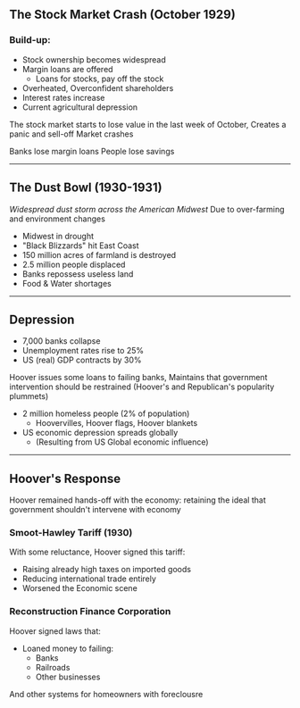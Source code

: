 ## The Stock Market Crash (October 1929)

### Build-up:

- Stock ownership becomes widespread
- Margin loans are offered
	- Loans for stocks, pay off the stock
- Overheated, Overconfident shareholders
- Interest rates increase
- Current agricultural depression

The stock market starts to lose value in the last week of October,
Creates a panic and sell-off
Market crashes

Banks lose margin loans
People lose savings

---

## The Dust Bowl (1930-1931)

*Widespread dust storm across the American Midwest*
Due to over-farming and environment changes

- Midwest in drought
- "Black Blizzards" hit East Coast
- 150 million acres of farmland is destroyed
- 2.5 million people displaced
- Banks repossess useless land
- Food & Water shortages

---

## Depression

- 7,000 banks collapse
- Unemployment rates rise to 25%
- US (real) GDP contracts by 30%

Hoover issues some loans to failing banks,
Maintains that government intervention should be restrained
(Hoover's and Republican's popularity plummets)

- 2 million homeless people (2% of population)
	- Hoovervilles, Hoover flags, Hoover blankets
- US economic depression spreads globally
	- (Resulting from US Global economic influence)

---

## Hoover's Response

Hoover remained hands-off with the economy:
retaining the ideal that government shouldn't intervene with economy

### Smoot-Hawley Tariff (1930)

With some reluctance, Hoover signed this tariff:

- Raising already high taxes on imported goods
- Reducing international trade entirely
- Worsened the Economic scene

### Reconstruction Finance Corporation

Hoover signed laws that:
- Loaned money to failing:
	- Banks
	- Railroads
	- Other businesses

And other systems for homeowners with foreclousre

